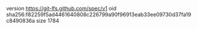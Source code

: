 version https://git-lfs.github.com/spec/v1
oid sha256:f82259f5ad4461640808c226799a90f96913eab33ee09730d37fa19c8490836a
size 1784
